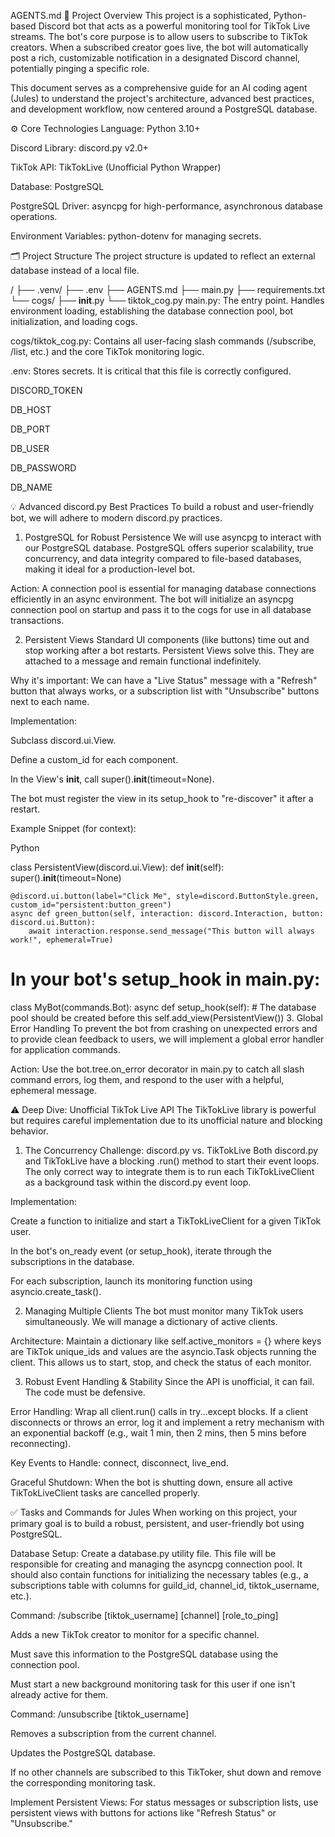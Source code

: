 AGENTS.md
🚀 Project Overview
This project is a sophisticated, Python-based Discord bot that acts as a powerful monitoring tool for TikTok Live streams. The bot's core purpose is to allow users to subscribe to TikTok creators. When a subscribed creator goes live, the bot will automatically post a rich, customizable notification in a designated Discord channel, potentially pinging a specific role.

This document serves as a comprehensive guide for an AI coding agent (Jules) to understand the project's architecture, advanced best practices, and development workflow, now centered around a PostgreSQL database.

⚙️ Core Technologies
Language: Python 3.10+

Discord Library: discord.py v2.0+

TikTok API: TikTokLive (Unofficial Python Wrapper)

Database: PostgreSQL

PostgreSQL Driver: asyncpg for high-performance, asynchronous database operations.

Environment Variables: python-dotenv for managing secrets.

🗂️ Project Structure
The project structure is updated to reflect an external database instead of a local file.

/
├── .venv/
├── .env
├── AGENTS.md
├── main.py
├── requirements.txt
└── cogs/
    ├── __init__.py
    └── tiktok_cog.py
main.py: The entry point. Handles environment loading, establishing the database connection pool, bot initialization, and loading cogs.

cogs/tiktok_cog.py: Contains all user-facing slash commands (/subscribe, /list, etc.) and the core TikTok monitoring logic.

.env: Stores secrets. It is critical that this file is correctly configured.

DISCORD_TOKEN

DB_HOST

DB_PORT

DB_USER

DB_PASSWORD

DB_NAME

💡 Advanced discord.py Best Practices
To build a robust and user-friendly bot, we will adhere to modern discord.py practices.

1. PostgreSQL for Robust Persistence
We will use asyncpg to interact with our PostgreSQL database. PostgreSQL offers superior scalability, true concurrency, and data integrity compared to file-based databases, making it ideal for a production-level bot.

Action: A connection pool is essential for managing database connections efficiently in an async environment. The bot will initialize an asyncpg connection pool on startup and pass it to the cogs for use in all database transactions.

2. Persistent Views
Standard UI components (like buttons) time out and stop working after a bot restarts. Persistent Views solve this. They are attached to a message and remain functional indefinitely.

Why it's important: We can have a "Live Status" message with a "Refresh" button that always works, or a subscription list with "Unsubscribe" buttons next to each name.

Implementation:

Subclass discord.ui.View.

Define a custom_id for each component.

In the View's __init__, call super().__init__(timeout=None).

The bot must register the view in its setup_hook to "re-discover" it after a restart.

Example Snippet (for context):

Python

class PersistentView(discord.ui.View):
    def __init__(self):
        super().__init__(timeout=None)

    @discord.ui.button(label="Click Me", style=discord.ButtonStyle.green, custom_id="persistent:button_green")
    async def green_button(self, interaction: discord.Interaction, button: discord.ui.Button):
        await interaction.response.send_message("This button will always work!", ephemeral=True)

# In your bot's setup_hook in main.py:
class MyBot(commands.Bot):
    async def setup_hook(self):
        # The database pool should be created before this
        self.add_view(PersistentView())
3. Global Error Handling
To prevent the bot from crashing on unexpected errors and to provide clean feedback to users, we will implement a global error handler for application commands.

Action: Use the bot.tree.on_error decorator in main.py to catch all slash command errors, log them, and respond to the user with a helpful, ephemeral message.

⚠️ Deep Dive: Unofficial TikTok Live API
The TikTokLive library is powerful but requires careful implementation due to its unofficial nature and blocking behavior.

1. The Concurrency Challenge: discord.py vs. TikTokLive
Both discord.py and TikTokLive have a blocking .run() method to start their event loops. The only correct way to integrate them is to run each TikTokLiveClient as a background task within the discord.py event loop.

Implementation:

Create a function to initialize and start a TikTokLiveClient for a given TikTok user.

In the bot's on_ready event (or setup_hook), iterate through the subscriptions in the database.

For each subscription, launch its monitoring function using asyncio.create_task().

2. Managing Multiple Clients
The bot must monitor many TikTok users simultaneously. We will manage a dictionary of active clients.

Architecture: Maintain a dictionary like self.active_monitors = {} where keys are TikTok unique_ids and values are the asyncio.Task objects running the client. This allows us to start, stop, and check the status of each monitor.

3. Robust Event Handling & Stability
Since the API is unofficial, it can fail. The code must be defensive.

Error Handling: Wrap all client.run() calls in try...except blocks. If a client disconnects or throws an error, log it and implement a retry mechanism with an exponential backoff (e.g., wait 1 min, then 2 mins, then 5 mins before reconnecting).

Key Events to Handle: connect, disconnect, live_end.

Graceful Shutdown: When the bot is shutting down, ensure all active TikTokLiveClient tasks are cancelled properly.

✅ Tasks and Commands for Jules
When working on this project, your primary goal is to build a robust, persistent, and user-friendly bot using PostgreSQL.

Database Setup: Create a database.py utility file. This file will be responsible for creating and managing the asyncpg connection pool. It should also contain functions for initializing the necessary tables (e.g., a subscriptions table with columns for guild_id, channel_id, tiktok_username, etc.).

Command: /subscribe [tiktok_username] [channel] [role_to_ping]

Adds a new TikTok creator to monitor for a specific channel.

Must save this information to the PostgreSQL database using the connection pool.

Must start a new background monitoring task for this user if one isn't already active for them.

Command: /unsubscribe [tiktok_username]

Removes a subscription from the current channel.

Updates the PostgreSQL database.

If no other channels are subscribed to this TikToker, shut down and remove the corresponding monitoring task.

Implement Persistent Views: For status messages or subscription lists, use persistent views with buttons for actions like "Refresh Status" or "Unsubscribe."
